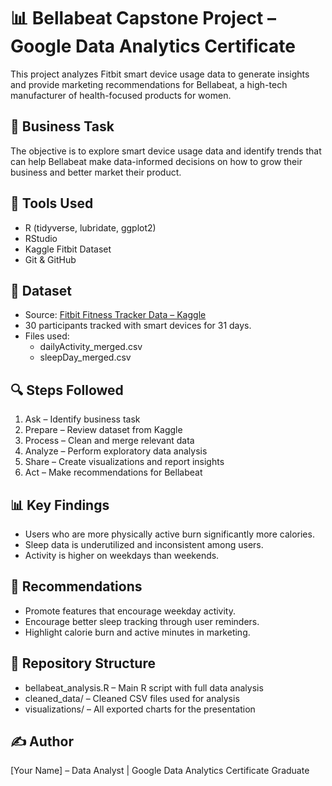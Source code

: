 # 📊 Bellabeat Capstone Project – Google Data Analytics Certificate

This project analyzes Fitbit smart device usage data to generate insights and provide marketing recommendations for Bellabeat, a high-tech manufacturer of health-focused products for women.

## 📌 Business Task

The objective is to explore smart device usage data and identify trends that can help Bellabeat make data-informed decisions on how to grow their business and better market their product.

## 🧰 Tools Used

- R (tidyverse, lubridate, ggplot2)
- RStudio
- Kaggle Fitbit Dataset
- Git & GitHub

## 📂 Dataset

- Source: [Fitbit Fitness Tracker Data – Kaggle](https://www.kaggle.com/datasets/arashnic/fitbit)
- 30 participants tracked with smart devices for 31 days.
- Files used:
  - dailyActivity_merged.csv
  - sleepDay_merged.csv

## 🔍 Steps Followed

1. Ask – Identify business task
2. Prepare – Review dataset from Kaggle
3. Process – Clean and merge relevant data
4. Analyze – Perform exploratory data analysis
5. Share – Create visualizations and report insights
6. Act – Make recommendations for Bellabeat

## 📊 Key Findings

- Users who are more physically active burn significantly more calories.
- Sleep data is underutilized and inconsistent among users.
- Activity is higher on weekdays than weekends.

## 📝 Recommendations

- Promote features that encourage weekday activity.
- Encourage better sleep tracking through user reminders.
- Highlight calorie burn and active minutes in marketing.

## 📁 Repository Structure

- bellabeat_analysis.R – Main R script with full data analysis
- cleaned_data/ – Cleaned CSV files used for analysis
- visualizations/ – All exported charts for the presentation

## ✍️ Author

[Your Name] – Data Analyst | Google Data Analytics Certificate Graduate
